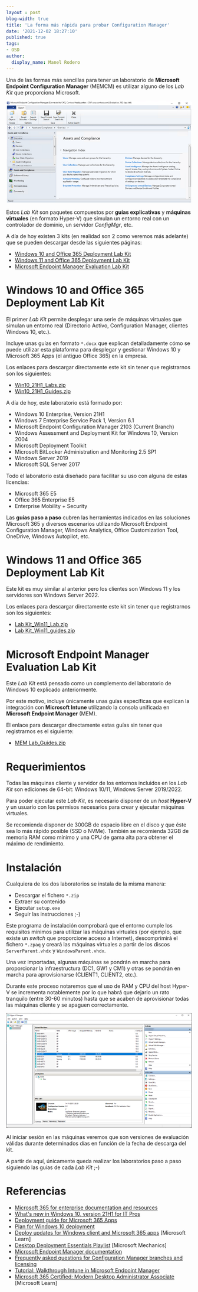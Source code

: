 ```yaml
---
layout : post
blog-width: true
title: 'La forma más rápida para probar Configuration Manager'
date: '2021-12-02 18:27:10'
published: true
tags:
- OSD
author:
  display_name: Manel Rodero
---
```


Una de las formas más sencillas para tener un laboratorio de **Microsoft Endpoint Configuration Manager** (MEMCM) es utilizar alguno de los _Lab Kit_ que proporciona Microsoft.

![Configuration Manager][1]

Estos _Lab Kit_ son paquetes compuestos por **guías explicativas** y **máquinas virtuales** (en formato Hyper-V) que simulan un entorno real con un controlador de dominio, un servidor _ConfigMgr_, etc.

A día de hoy existen 3 kits (en realidad son 2 como veremos más adelante) que se pueden descargar desde las siguientes páginas:

* [Windows 10 and Office 365 Deployment Lab Kit](https://www.microsoft.com/en-us/evalcenter/evaluate-lab-kit)
* [Windows 11 and Office 365 Deployment Lab Kit](https://www.microsoft.com/en-us/evalcenter/evaluate-windows-11-office-365-lab-kit)
* [Microsoft Endpoint Manager Evaluation Lab Kit](https://www.microsoft.com/en-us/evalcenter/evaluate-mem-evaluation-lab-kit)

# Windows 10 and Office 365 Deployment Lab Kit

El primer _Lab Kit_ permite desplegar una serie de máquinas virtuales que simulan un entorno real (Directorio Activo, Configuration Manager, clientes Windows 10, etc.).

Incluye unas guías en formato `*.docx` que explican detalladamente cómo se puede utilizar esta plataforma para desplegar y gestionar Windows 10 y Microsoft 365 Apps (el antiguo Office 365) en la empresa.

Los enlaces para descargar directamente este kit sin tener que registrarnos son los siguientes:

* [Win10_21H1_Labs.zip](https://download.microsoft.com/download/9/d/9/9d9e278e-a1ea-4704-85e1-cb24f3806f45/Win10_21H1_Labs.zip)
* [Win10_21H1_Guides.zip](https://download.microsoft.com/download/9/d/9/9d9e278e-a1ea-4704-85e1-cb24f3806f45/Win10_21H1_Guides.zip)

A día de hoy, este laboratorio está formado por:

- Windows 10 Enterprise, Version 21H1
- Windows 7 Enterprise Service Pack 1, Version 6.1
- Microsoft Endpoint Configuration Manager 2103 (Current Branch)
- Windows Assessment and Deployment Kit for Windows 10, Version 2004
- Microsoft Deployment Toolkit
- Microsoft BitLocker Administration and Monitoring 2.5 SP1
- Windows Server 2019
- Microsoft SQL Server 2017

Todo el laboratorio está diseñado para facilitar su uso con alguna de estas licencias:

- Microsoft 365 E5
- Office 365 Enterprise E5
- Enterprise Mobility + Security

Las **guías paso a paso** cubren las herramientas indicados en las soluciones Microsoft 365 y diversos escenarios utilizando Microsoft Endpoint Configuration Manager, Windows Analytics, Office Customization Tool, OneDrive, Windows Autopilot, etc.

# Windows 11 and Office 365 Deployment Lab Kit

Este kit es muy similar al anterior pero los clientes son Windows 11 y los servidores son Windows Server 2022.

Los enlaces para descargar directamente este kit sin tener que registrarnos son los siguientes:

* [Lab Kit_Win11_Lab.zip](https://download.microsoft.com/download/8/a/4/8a4d98e8-61a6-451f-bffc-fa9d11b178e4/Lab%20Kit_Win11_Lab.zip)
* [Lab Kit_Win11_guides.zip](https://download.microsoft.com/download/8/a/4/8a4d98e8-61a6-451f-bffc-fa9d11b178e4/Lab%20Kit_Win11_guides.zip)

# Microsoft Endpoint Manager Evaluation Lab Kit

Este _Lab Kit_ está pensado como un complemento del laboratorio de Windows 10 explicado anteriormente.

Por este motivo, incluye únicamente unas guías específicas que explican la integración con **Microsoft Intune** utilizando la consola unificada en **Microsoft Endpoint Manager** (MEM).

El enlace para descargar directamente estas guías sin tener que registrarnos es el siguiente:

* [MEM Lab_Guides.zip](https://download.microsoft.com/download/2/0/9/20915165-9072-4525-be79-1cc15e8e5c0b/MEM%20Lab_Guides.zip)

# Requerimientos

Todas las máquinas cliente y servidor de los entornos incluidos en los _Lab Kit_ son ediciones de 64-bit: Windows 10/11, Windows Server 2019/2022.

Para poder ejecutar este _Lab Kit_, es necesario disponer de un _host_ **Hyper-V** y un usuario con los permisos necesarios para crear y ejecutar máquinas virtuales.

Se recomienda disponer de 300GB de espacio libre en el disco y que éste sea lo más rápido posible (SSD o NVMe). También se recomienda 32GB de memoria RAM como mínimo y una CPU de gama alta para obtener el máximo de rendimiento.

# Instalación

Cualquiera de los dos laboratorios se instala de la misma manera:

* Descargar el fichero `*.zip`
* Extraer su contenido
* Ejecutar `setup.exe`
* Seguir las instrucciones ;-)

Este programa de instalación comprobará que el entorno cumple los requisitos mínimos para utilizar las máquinas virtuales (por ejemplo, que existe un _switch_ que proporcione acceso a Internet), descomprimirá el fichero `*.zpaq` y creará las máquinas virtuales a partir de los discos `ServerParent.vhdx` y `WindowsParent.vhdx`.

Una vez importadas, algunas máquinas se pondrán en marcha para proporcionar la infraestructura (DC1, GW1 y CM1) y otras se pondrán en marcha para aprovisionarse (CLIENT1, CLIENT2, etc.).

Durante este proceso notaremos que el uso de RAM y CPU del host Hyper-V se incrementa notablemente por lo que habrá que dejarlo un rato tranquilo (entre 30-60 minutos) hasta que se acaben de aprovisionar todas las máquinas cliente y se apaguen correctamente.

![Lab Kit en Hyper-V][2]

Al iniciar sesión en las máquinas veremos que son versiones de evaluación válidas durante determinados días en función de la fecha de descarga del kit.

A partir de aquí, únicamente queda realizar los laboratorios paso a paso siguiendo las guías de cada _Lab Kit_ ;-)

# Referencias

* [Microsoft 365 for enterprise documentation and resources](https://docs.microsoft.com/en-us/microsoft-365/enterprise/)
* [What's new in Windows 10, version 21H1 for IT Pros](https://docs.microsoft.com/en-us/windows/whats-new/whats-new-windows-10-version-21h1)
* [Deployment guide for Microsoft 365 Apps](https://docs.microsoft.com/en-us/deployoffice/deployment-guide-microsoft-365-apps)
* [Plan for Windows 10 deployment](https://docs.microsoft.com/en-us/windows/deployment/planning/)
* [Deploy updates for Windows client and Microsoft 365 apps](https://docs.microsoft.com/en-us/learn/modules/windows-deploy/) [Microsoft Learn]
* [Desktop Deployment Essentials Playlist](https://www.youtube.com/watch?v=gLUmDcCPwuM&list=PLXtHYVsvn_b_0LjDWej-d3x8C1JDEB5vh&index=2) [Microsoft Mechanics]
* [Microsoft Endpoint Manager documentation](https://docs.microsoft.com/mem)
* [Frequently asked questions for Configuration Manager branches and licensing](https://docs.microsoft.com/en-us/mem/configmgr/core/understand/product-and-licensing-faq)
* [Tutorial: Walkthrough Intune in Microsoft Endpoint Manager](https://docs.microsoft.com/en-us/mem/intune/fundamentals/tutorial-walkthrough-endpoint-manager)
* [Microsoft 365 Certified: Modern Desktop Administrator Associate](https://docs.microsoft.com/en-us/learn/certifications/m365-modern-desktop) [Microsoft Learn]

[1]: /assets/img/blog/2021-12-02_image_1.png "Configuration Manager"
[2]: /assets/img/blog/2021-12-02_image_2.png "Lab Kit en Hyper-V"
